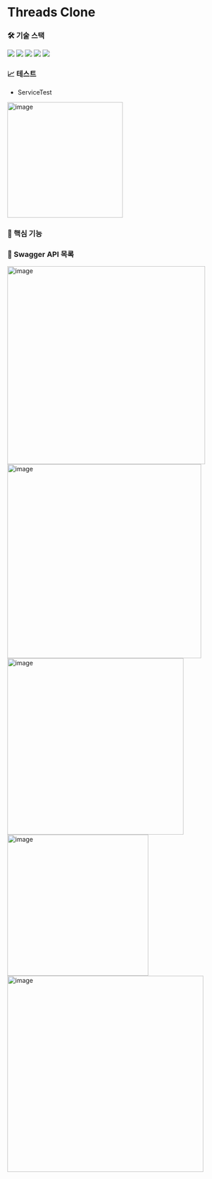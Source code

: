 # Threads Clone

### 🛠️ 기술 스택

<img src="https://img.shields.io/badge/Java 17-007396?style=flat-square&logo=java&logoColor=white"/> <img src="https://img.shields.io/badge/SpringBoot 3.1-6DB33F?style=flat-square&logo=SpringBoot&logoColor=white"/> <img src="https://img.shields.io/badge/JPA-6DB33F?style=flat-square&logo=&logoColor=white"/> <img src="https://img.shields.io/badge/MySQL-4479A1?style=flat-square&logo=MySQL&logoColor=white"/> <img src="https://img.shields.io/badge/H2DB-007396?style=flat-square&logoColor=white"/> 

### 📈 테스트

- ServiceTest
<img width="262" alt="image" src="https://github.com/hoonloper/threads/assets/78959175/14539b9d-7eac-4ed1-b89b-80e5a90bfd16">


### 🚀 핵심 기능

### 📄 Swagger API 목록

<img width="449" alt="image" src="https://github.com/hoonloper/threads/assets/78959175/dfd2b1e3-e3a3-4c28-ab63-28bc5ae4487b">
<br>
<img width="440" alt="image" src="https://github.com/hoonloper/threads/assets/78959175/c3e1ac30-983f-4112-a229-f554edc595ec">
<br>
<img width="400" alt="image" src="https://github.com/hoonloper/threads/assets/78959175/bbc9223d-f881-4690-80b6-a085dcd611ca">
<br>
<img width="320" alt="image" src="https://github.com/hoonloper/threads/assets/78959175/e2140d40-06d8-49bb-aa31-b2c0d01e68b5">
<br>
<img width="445" alt="image" src="https://github.com/hoonloper/threads/assets/78959175/1c3ec307-77d5-4c2f-b840-a20766903e28">
